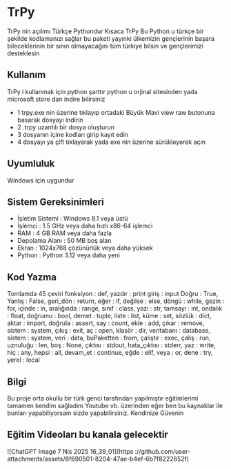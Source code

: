 # TrPy
TrPy nin açılımı Türkçe Pythondur Kısaca TrPy Bu Python u türkçe bir şekilde kodlamanızı sağlar bu paketi yayınki ülkemizin gençlerinin başara bileceklerinin bir sınırı olmayacağını tüm türkiye bilsin ve gençlerimizi desteklesin

## Kullanım
TrPy i kullanmak için python şarttır python u orjinal sitesinden yada microsoft store dan indire bilirsiniz
- 1 trpy.exe nin üzerine tıklayıp ortadaki Büyük Mavi view raw butonuna basarak dosyayı indirin
- 2 .trpy uzantılı bir dosya oluşturun
- 3 dosyanın içine kodları girip kayıt edin
- 4 dosyayı ya çift tıklayarak yada exe nin üzerine sürükleyerek açın

## Uyumluluk
Windows için uygundur

## Sistem Gereksinimleri

- İşletim Sistemi :	Windows 8.1 veya üstü
- İşlemci :	1.5 GHz veya daha hızlı x86-64 işlemci
- RAM :	4 GB RAM veya daha fazla
- Depolama Alanı :	50 MB boş alan
- Ekran :	1024x768 çözünürlük veya daha yüksek
- Python :	Python 3.12 veya daha yeni

## Kod Yazma
Tomlamda 45 çeviri
  fonksiyon : def,
  yazdır : print
  giriş : input
  Doğru : True,
  Yanlış : False,
  geri_dön : return,
  eğer : if,
  değilse : else,
  döngü : while,
  gezin : for,
  içinde : in,
  aralığında : range,
  sınıf : class,
  yazı : str,
  tamsayı : int,
  ondalık : float,
  doğrumu : bool,
  demet : tuple,
  liste : list,
  küme : set,
  sözlük : dict,
  aktar : import,
  doğrula : assert,
  say : count,
  ekle : add,
  çıkar : remove,
  sistem : system,
  çıkış : exit,
  aç : open,
  klasör : dir,
  veritabanı : database,
  sistem : system,
  veri : data,
  buPaketten : from,
  çalıştır : exec,
  çalış : run,
  uznuluğu : len,
  boş : None,
  çıktısı : stdout,
  hata_çıktısı : stderr,
  yaz : write,
  hiç : any,
  hepsi : all,
  devam_et : continue,
  eğde : elif,
  veya : or,
  dene : try,
  yerel : local

## Bilgi
Bu proje orta okullu bir türk genci tarafından yapılmıştır eğitimlerimi tamamen kendim sağladım Youtube vb. üzerinden eğer ben bu kaynaklar ile bunları yapabiliyorsam sizde yapabilirsiniz. Kendinize Güvenin

## Eğitim Videoları bu kanala gelecektir
![ChatGPT Image 7 Nis 2025 16_39_01](https ://github.com/user-attachments/assets/8f690501-8204-47ae-b4ef-6b7f8222652f)
